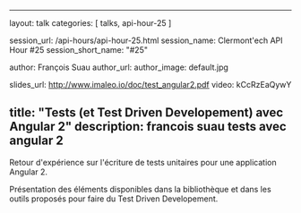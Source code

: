 ---
layout: talk
categories: [ talks, api-hour-25 ]

session_url: /api-hours/api-hour-25.html
session_name: Clermont'ech API Hour &#35;25
session_short_name: "&#35;25"

author: François Suau
author_url:
author_image: default.jpg

slides_url: http://www.imaleo.io/doc/test_angular2.pdf
video: kCcRzEaQywY

title: "Tests (et Test Driven Developement) avec Angular 2"
description: francois suau tests avec angular 2
------

Retour d'expérience sur l'écriture de tests unitaires pour une application
Angular 2.

Présentation des éléments disponibles dans la bibliothèque et dans les outils
proposés pour faire du Test Driven Developement.
